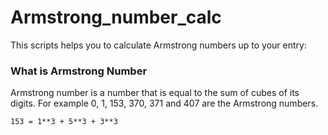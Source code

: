 # Armstrong_number_calc
This scripts helps you to calculate Armstrong numbers up to your entry:

### What is Armstrong Number
Armstrong number is a number that is equal to the sum of cubes of its digits. For example 0, 1, 153, 370, 371 and 407 are the Armstrong numbers. 

```` 153 = 1**3 + 5**3 + 3**3 ````


